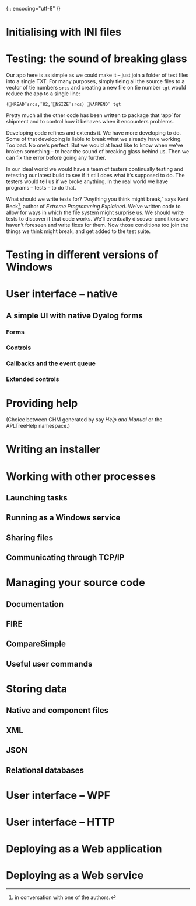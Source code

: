 {:: encoding="utf-8" /}

# Initialising with INI files 

# Testing: the sound of breaking glass

Our app here is as simple as we could make it – just join a folder of text files into a single TXT. For many purposes, simply tieing all the source files to a vector of tie numbers `srcs` and creating a new file on tie number `tgt` would reduce the app to a single line:

    (⎕NREAD¨srcs,¨82,¨⎕NSIZE¨srcs) ⎕NAPPEND¨ tgt

Pretty much all the other code has been written to package that ‘app’ for shipment and to control how it behaves when it encounters problems. 

Developing code refines and extends it. We have more developing to do. Some of that developing is liable to break what we already have working. Too bad. No one’s perfect. But we would at least like to know when we’ve broken something – to hear the sound of breaking glass behind us. Then we can fix the error before going any further. 

In our ideal world we would have a team of testers continually testing and retesting our latest build to see if it still does what it’s supposed to do. The testers would tell us if we broke anything. In the real world we have programs – tests – to do that. 

What should we write tests for? “Anything you think might break,” says Kent Beck[^beck], author of _Extreme Programming Explained_. We’ve written code to allow for ways in which the file system might surprise us. We should write tests to discover if that code works. We’ll eventually discover conditions we haven’t foreseen and write fixes for them. Now those conditions too join the things we think might break, and get added to the test suite. 

[^beck]: in conversation with one of the authors.

# Testing in different versions of Windows 

# User interface – native

## A simple UI with native Dyalog forms

### Forms

### Controls

### Callbacks and the event queue

### Extended controls

# Providing help

(Choice between CHM generated by say _Help and Manual_ or the APLTreeHelp namespace.) 

# Writing an installer

# Working with other processes

## Launching tasks

## Running as a Windows service

## Sharing files

## Communicating through TCP/IP

# Managing your source code 

## Documentation 

## FIRE

## CompareSimple

## Useful user commands 

# Storing data

## Native and component files

## XML

## JSON

## Relational databases

# User interface – WPF

# User interface – HTTP

# Deploying as a Web application

# Deploying as a Web service 